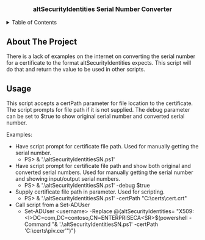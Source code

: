 <h3 align="center">altSecurityIdentities Serial Number Converter</h3>

<!-- TABLE OF CONTENTS -->
<details>
  <summary>Table of Contents</summary>
  <ol>
    <li>
      <a href="#about-the-project">About The Project</a>
    </li>
    <li>
      <a href="#usage">Usage</a>
    </li>
  </ol>
</details>

<!-- ABOUT THE PROJECT -->
## About The Project
There is a lack of examples on the internet on converting the serial number for a certificate to the format altSecurityIdentities expects.  This script will do that and return the value to be used in other scripts.

<!-- USAGE EXAMPLES -->
## Usage
This script accepts a certPath parameter for file location to the certificate.  The script prompts for file path if it is not supplied.  The debug parameter can be set to $true to show original serial number and converted serial number.

Examples:
<ul>
  <li>
    Have script prompt for certificate file path.  Used for manually getting the serial number.
    <ul>
      <li>
        PS> & '.\altSecurityIdentitiesSN.ps1'
      </li>
    </ul>
  </li>
  <li>
    Have script prompt for certificate file path and show both original and converted serial numbers.  Used for manually getting the serial number and showing input/output serial numbers.
    <ul>
      <li>
        PS> & '.\altSecurityIdentitiesSN.ps1' -debug $true
      </li>
    </ul>
  </li>
  <li>
    Supply certificate file path in parameter.  Used for scripting.
    <ul>
      <li>
        PS> & '.\altSecurityIdentitiesSN.ps1' -certPath "C:\certs\cert.crt"
      </li>
    </ul>
  </li>
  <li>
    Call script from a Set-ADUser
    <ul>
      <li>
        Set-ADUser &lt;username> -Replace @{altSecurityIdentities= "X509:&lt;I>DC=com,DC=contoso,CN=ENTERPRISECA&lt;SR>$(powershell -Command "& '.\altSecurityIdentitiesSN.ps1' -certPath 'C:\certs\piv.cer'")"}
      </li>
    </ul>
  </li>
</ul>
